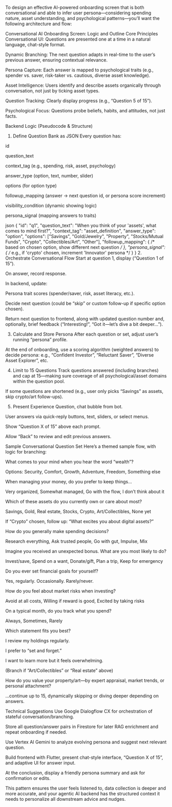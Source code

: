 To design an effective AI-powered onboarding screen that is both conversational and able to infer user persona—considering spending nature, asset understanding, and psychological patterns—you’ll want the following architecture and flow:

Conversational AI Onboarding Screen: Logic and Outline
Core Principles
Conversational UI: Questions are presented one at a time in a natural language, chat-style format.

Dynamic Branching: The next question adapts in real-time to the user’s previous answer, ensuring contextual relevance.

Persona Capture: Each answer is mapped to psychological traits (e.g., spender vs. saver, risk-taker vs. cautious, diverse asset knowledge).

Asset Intelligence: Users identify and describe assets organically through conversation, not just by ticking asset types.

Question Tracking: Clearly display progress (e.g., “Question 5 of 15”).

Psychological Focus: Questions probe beliefs, habits, and attitudes, not just facts.

Backend Logic (Pseudocode & Structure)
1. Define Question Bank as JSON
Every question has:

id

question_text

context_tag (e.g., spending, risk, asset, psychology)

answer_type (option, text, number, slider)

options (for option type)

followup_mapping (answer -> next question id, or persona score increment)

visibility_condition (dynamic showing logic)

persona_signal (mapping answers to traits)


json
{
  "id": "q1",
  "question_text": "When you think of your 'assets', what comes to mind first?",
  "context_tag": "asset_definition",
  "answer_type": "option",
  "options": ["Savings", "Gold/Jewelry", "Property", "Stocks/Mutual Funds", "Crypto", "Collectibles/Art", "Other"],
  "followup_mapping": { /* based on chosen option, show different next question */ },
  "persona_signal": { /* e.g., if 'crypto' chosen, increment 'Innovator' persona */ }
}
2. Orchestrate Conversational Flow
Start at question 1, display (“Question 1 of 15”).

On answer, record response.

In backend, update:

Persona trait scores (spender/saver, risk, asset literacy, etc.).

Decide next question (could be “skip” or custom follow-up if specific option chosen).

Return next question to frontend, along with updated question number and, optionally, brief feedback (“Interesting!”, “Got it—let’s dive a bit deeper…”).

3. Calculate and Store Persona
After each question or set, adjust user’s running “persona” profile.

At the end of onboarding, use a scoring algorithm (weighted answers) to decide persona: e.g., “Confident Investor”, “Reluctant Saver”, “Diverse Asset Explorer”, etc.

4. Limit to 15 Questions
Track questions answered (including branches) and cap at 15—making sure coverage of all psychological/asset domains within the question pool.

If some questions are shortened (e.g., user only picks “Savings” as assets, skip crypto/art follow-ups).

5. Present Experience
Question, chat bubble from bot.

User answers via quick-reply buttons, text, sliders, or select menus.

Show “Question X of 15” above each prompt.

Allow “Back” to review and edit previous answers.

Sample Conversational Question Set
Here’s a themed sample flow, with logic for branching:

What comes to your mind when you hear the word “wealth”?

Options: Security, Comfort, Growth, Adventure, Freedom, Something else

When managing your money, do you prefer to keep things...

Very organized, Somewhat managed, Go with the flow, I don’t think about it

Which of these assets do you currently own or care about most?

Savings, Gold, Real estate, Stocks, Crypto, Art/Collectibles, None yet

If “Crypto” chosen, follow up: “What excites you about digital assets?”

How do you generally make spending decisions?

Research everything, Ask trusted people, Go with gut, Impulse, Mix

Imagine you received an unexpected bonus. What are you most likely to do?

Invest/save, Spend on a want, Donate/gift, Plan a trip, Keep for emergency

Do you ever set financial goals for yourself?

Yes, regularly. Occasionally. Rarely/never.

How do you feel about market risks when investing?

Avoid at all costs, Willing if reward is good, Excited by taking risks

On a typical month, do you track what you spend?

Always, Sometimes, Rarely

Which statement fits you best?

I review my holdings regularly.

I prefer to “set and forget.”

I want to learn more but it feels overwhelming.

(Branch if “Art/Collectibles” or “Real estate” above)

How do you value your property/art—by expert appraisal, market trends, or personal attachment?

...continue up to 15, dynamically skipping or diving deeper depending on answers.

Technical Suggestions
Use Google Dialogflow CX for orchestration of stateful conversation/branching.

Store all question/answer pairs in Firestore for later RAG enrichment and repeat onboarding if needed.

Use Vertex AI Gemini to analyze evolving persona and suggest next relevant question.

Build frontend with Flutter, present chat-style interface, “Question X of 15”, and adaptive UI for answer input.

At the conclusion, display a friendly persona summary and ask for confirmation or edits.

This pattern ensures the user feels listened to, data collection is deeper and more accurate, and your agentic AI backend has the structured context it needs to personalize all downstream advice and nudges.